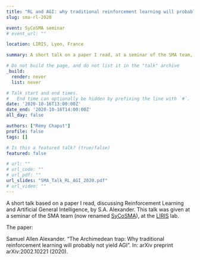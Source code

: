 ```yaml
---
title: "RL and AGI: why traditional reinforcement learning will probably not yield Artificial General Intelligence (S.A. Alexander)"
slug: sma-rl-2020

event: SyCoSMA seminar
# event_url: ""

location: LIRIS, Lyon, France

summary: A short talk on a paper I read, at a seminar of the SMA team, at the LIRIS lab.

# Do not build the page, and do not list it in the "talk" archive
_build:
  render: never
  list: never

# Talk start and end times.
#   End time can optionally be hidden by prefixing the line with `#`.
date: '2020-10-16T13:00:00Z'
date_end: '2020-10-16T14:00:00Z'
all_day: false

authors: ["Rémy Chaput"]
profile: false
tags: []

# Is this a featured talk? (true/false)
featured: false

# url: ""
# url_code: ""
# url_pdf: ""
url_slides: "SMA_Talk_RL_AGI_2020.pdf"
# url_video: ""
---
```


A short talk based on a paper I read, discussing Reinforcement Learning and Artificial General Intelligence, by
S.A. Alexander.
This talk was given at a seminar of the SMA team (now renamed [SyCoSMA](https://liris.cnrs.fr/equipe/sycosma)), at
the [LIRIS](https://liris.cnrs.fr) lab.

The paper:

Samuel Allen Alexander. “The Archimedean trap: Why traditional reinforcement learning will probably not yield AGI”. 
In: arXiv preprint arXiv:2002.10221 (2020).
